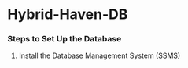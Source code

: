 # Hybrid-Haven-DB

### Steps to Set Up the Database

1.  Install the Database Management System (SSMS)